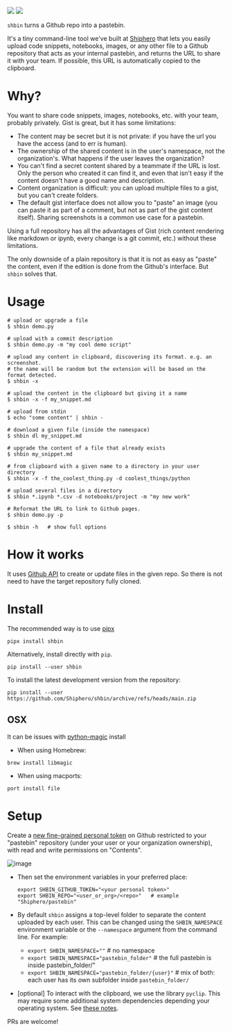 ![](https://github.com/Shiphero/shbin/actions/workflows/pytest.yml/badge.svg)
![](https://github.com/Shiphero/shbin/actions/workflows/black.yml/badge.svg)

`shbin` turns a Github repo into a pastebin. 

It's a tiny command-line tool we've built at [Shiphero](http://shiphero.com) that lets you easily upload code snippets, notebooks, images, or any other file to a Github repository that acts as your internal pastebin, and returns the URL to share it with your team. If possible, this URL is automatically copied to the clipboard. 

# Why? 

You want to share code snippets, images, notebooks, etc. with your team, probably privately. Gist is great, but it has some limitations:

- The content may be secret but it is not private: if you have the url you have the access (and to err is human). 
- The ownership of the shared content is in the user's namespace, not the organization's.  What happens if the user leaves the organization? 
- You can't find a secret content shared by a teammate if the URL is lost. Only the person who created it can find it, and even that isn't easy if the content doesn't have a good name and description. 
- Content organization is difficult: you can upload multiple files to a gist, but you can't create folders.
- The default gist interface does not allow you to "paste" an image (you can paste it as part of a comment, but not as part of the gist content itself). Sharing screenshots is a common use case for a pastebin.

Using a full repository has all the advantages of Gist (rich content rendering like markdown or ipynb, every change is a git commit, etc.) without these limitations. 

The only downside of a plain repository is that it is not as easy as "paste" the content, 
even if the edition is done from the Github's interface. But `shbin` solves that. 

# Usage

```console
# upload or upgrade a file
$ shbin demo.py

# upload with a commit description
$ shbin demo.py -m "my cool demo script"         

# upload any content in clipboard, discovering its format. e.g. an screenshot. 
# the name will be random but the extension will be based on the format detected.
$ shbin -x          

# upload the content in the clipboard but giving it a name
$ shbin -x -f my_snippet.md 

# upload from stdin
$ echo "some content" | shbin -

# download a given file (inside the namespace)
$ shbin dl my_snippet.md     

# upgrade the content of a file that already exists
$ shbin my_snippet.md

# from clipboard with a given name to a directory in your user directory
$ shbin -x -f the_coolest_thing.py -d coolest_things/python

# upload several files in a directory
$ shbin *.ipynb *.csv -d notebooks/project -m "my new work"   

# Reformat the URL to link to Github pages.
$ shbin demo.py -p

$ shbin -h   # show full options
```

# How it works

It uses [Github API](https://docs.github.com/en/rest/repos/contents?apiVersion=2022-11-28#create-or-update-file-contents) to create or update files in the given repo. So there is not need to have the target repository fully cloned.  


# Install

The recommended way is to use [pipx](https://pypa.github.io/pipx/)

```console
pipx install shbin 
```

Alternatively, install directly with `pip`. 

```console
pip install --user shbin
```

To install the latest development version from the repository:

```console
pip install --user https://github.com/Shiphero/shbin/archive/refs/heads/main.zip
```

## OSX
It can be issues with [python-magic](https://github.com/ahupp/python-magic#osx) install

- When using Homebrew: 

```console
brew install libmagic
```

- When using macports: 

```console
port install file
```

# Setup

Create a [new fine-grained personal token](https://github.com/settings/personal-access-tokens/new) on Github restricted to your "pastebin" repository (under your user or your organization ownership), with read and write permissions on "Contents". 

![image](https://user-images.githubusercontent.com/2355719/238758491-9d15e7e6-e4b7-43c8-a321-b65c968fc7e0.png)

- Then set the environment variables in your preferred place:
    
  ```
  export SHBIN_GITHUB_TOKEN="<your personal token>"
  export SHBIN_REPO="<user_or_org>/<repo>"   # example "Shiphero/pastebin"   
   ```

- By default `shbin` assigns a top-level folder to separate the content uploaded by each user. This can be changed using the `SHBIN_NAMESPACE` environment variable or the `--namespace` argument from the command line. For example: 

  -  `export SHBIN_NAMESPACE=""`        # no namespace
  -  `export SHBIN_NAMESPACE="pastebin_folder"`  # the full pastebin is inside pastebin_folder/" 
  - `export SHBIN_NAMESPACE="pastebin_folder/{user}"`   # mix of both: each user has its own subfolder inside `pastebin_folder/` 

- [optional] To interact with the clipboard, we use the library `pyclip`. This may require some additional system dependencies depending your operating system. See [these notes](https://github.com/spyoungtech/pyclip#platform-specific-notesissues).


PRs are welcome! 